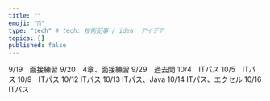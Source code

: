 ```yaml
---
title: ""
emoji: "📝"
type: "tech" # tech: 技術記事 / idea: アイデア
topics: []
published: false
---
```

9/19　面接練習
9/20　4章、面接練習
9/29　過去問
10/4　ITパス
10/5　ITパス
10/9　ITパス
10/12 ITパス
10/13 ITパス、Java
10/14 ITパス、エクセル
10/16 ITパス